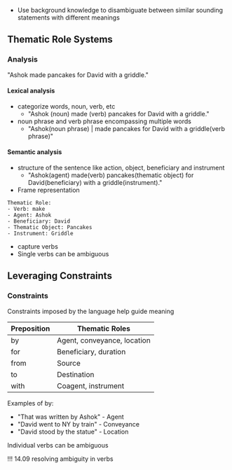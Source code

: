 
- Use background knowledge to disambiguate between similar sounding statements with different meanings

## Thematic Role Systems

### Analysis

"Ashok made pancakes for David with a griddle."

#### Lexical analysis

- categorize words, noun, verb, etc
  - "Ashok (noun) made (verb) pancakes for David with a griddle."
- noun phrase and verb phrase encompassing multiple words
  - "Ashok(noun phrase) | made pancakes for David with a griddle(verb phrase)"

#### Semantic analysis

- structure of the sentence like action, object, beneficiary and instrument
  - "Ashok(agent) made(verb) pancakes(thematic object) for David(beneficiary) with a griddle(instrument)."
- Frame representation

```text
Thematic Role:
- Verb: make
- Agent: Ashok
- Beneficiary: David
- Thematic Object: Pancakes
- Instrument: Griddle
```

- capture verbs
- Single verbs can be ambiguous

## Leveraging Constraints

### Constraints

Constraints imposed by the language help guide meaning

| Preposition | Thematic Roles            |
|-------------|---------------------------|
|by           |Agent, conveyance, location|
|for          |Beneficiary, duration      |
|from         |Source                     |
|to           |Destination                |
|with         |Coagent, instrument        |

Examples of by:

- "That was written by Ashok" - Agent
- "David went to NY by train" - Conveyance
- "David stood by the statue" - Location

Individual verbs can be ambiguous

!!! 14.09 resolving ambiguity in verbs
